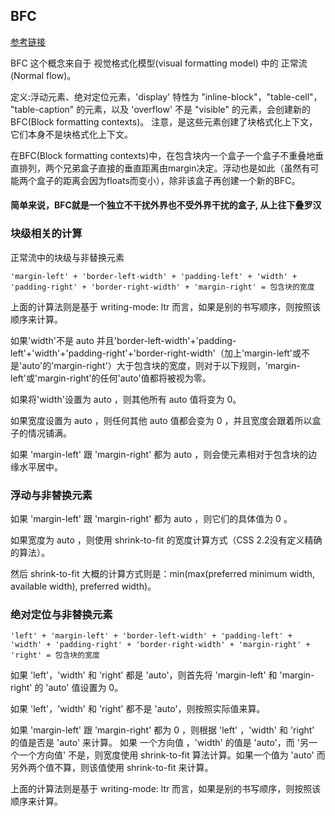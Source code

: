 ## BFC

[参考链接](https://juejin.cn/post/6844903855847637005?searchId=20240416152627D1BB38D7A9B7C61AE547)

BFC 这个概念来自于 视觉格式化模型(visual formatting model) 中的 正常流(Normal flow)。

定义:浮动元素、绝对定位元素，'display' 特性为 "inline-block"，"table-cell"， "table-caption" 的元素，以及 'overflow' 不是 "visible" 的元素，会创建新的 BFC(Block formatting contexts)。
注意，是这些元素创建了块格式化上下文，它们本身不是块格式化上下文。

在BFC(Block formatting contexts)中，在包含块内一个盒子一个盒子不重叠地垂直排列，两个兄弟盒子直接的垂直距离由margin决定。浮动也是如此（虽然有可能两个盒子的距离会因为floats而变小），除非该盒子再创建一个新的BFC。

#### 简单来说，BFC就是一个独立不干扰外界也不受外界干扰的盒子, 从上往下叠罗汉

### 块级相关的计算

正常流中的块级与非替换元素

```
'margin-left' + 'border-left-width' + 'padding-left' + 'width' + 'padding-right' + 'border-right-width' + 'margin-right' = 包含块的宽度
```

上面的计算法则是基于 writing-mode: ltr 而言，如果是别的书写顺序，则按照该顺序来计算。

如果'width'不是 auto 并且'border-left-width'+'padding-left'+'width'+'padding-right'+'border-right-width'（加上'margin-left'或不是'auto'的'margin-right'）大于包含块的宽度，则对于以下规则，'margin-left'或'margin-right'的任何'auto'值都将被视为零。

如果将'width'设置为 auto ，则其他所有 auto 值将变为 0。

如果宽度设置为 auto ，则任何其他 auto 值都会变为 0 ，并且宽度会跟着所以盒子的情况铺满。

如果 'margin-left' 跟 'margin-right' 都为 auto ，则会使元素相对于包含块的边缘水平居中。

### 浮动与非替换元素

如果 'margin-left' 跟 'margin-right' 都为 auto ，则它们的具体值为 0 。

如果宽度为 auto ，则使用 shrink-to-fit 的宽度计算方式（CSS 2.2没有定义精确的算法）。

然后 shrink-to-fit 大概的计算方式则是：min(max(preferred minimum width, available width), preferred width)。

### 绝对定位与非替换元素

```
'left' + 'margin-left' + 'border-left-width' + 'padding-left' + 'width' + 'padding-right' + 'border-right-width' + 'margin-right' + 'right' = 包含块的宽度
```

如果 'left'，'width' 和 'right' 都是 'auto'，则首先将 'margin-left' 和 'margin-right' 的 'auto' 值设置为 0。

如果 'left'，'width' 和 'right' 都不是 'auto'，则按照实际值来算。

如果 'margin-left' 跟 'margin-right' 都为 0 ，则根据 'left' ，'width' 和 'right' 的值是否是 'auto' 来计算。 如果 一个方向值 ，'width' 的值是 'auto'，而 '另一个一个方向值' 不是，则宽度使用 shrink-to-fit 算法计算。如果一个值为 'auto' 而另外两个值不算，则该值使用 shrink-to-fit 来计算。

上面的计算法则是基于 writing-mode: ltr 而言，如果是别的书写顺序，则按照该顺序来计算。


